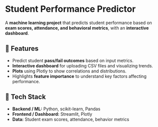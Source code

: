 # Student Performance Predictor

A **machine learning project** that predicts student performance based on **exam scores, attendance, and behavioral metrics**, with an **interactive dashboard**.

## 🔹 Features
- Predict student **pass/fail outcomes** based on input metrics.
- **Interactive dashboard** for uploading CSV files and visualizing trends.
- **Plots** using Plotly to show correlations and distributions.
- Highlights **feature importance** to understand key factors affecting performance.

## 🔹 Tech Stack
- **Backend / ML:** Python, scikit-learn, Pandas
- **Frontend / Dashboard:** Streamlit, Plotly
- **Data:** Student exam scores, attendance, behavior metrics

